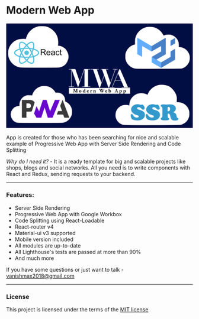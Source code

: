 # Modern Web App
![MWA - Modern Web App](./assets/MWA.png)
 
App is created for those who has been
searching for nice and scalable example of Progressive Web App with
Server Side Rendering and Code Splitting</p>

*Why do I need it?* - It is a ready template for big and scalable
projects like shops, blogs and social networks. All you need is to
write components with React and Redux, sending requests to your
backend.<hr/>

### Features:
* Server Side Rendering
* Progressive Web App with Google Workbox
* Code Splitting using React-Loadable
* React-router v4
* Material-ui v3 supported
* Mobile version included
* All modules are up-to-date
* All Lighthouse's tests are passed at more than 90%
* And much more

If you have some questions or just want to talk - vanishmax2018@gmail.com<hr/>
### License
This project is licensed under the terms of the [MIT license](https://github.com/VanishMax/Modern-Web-App/blob/master/LICENSE)
